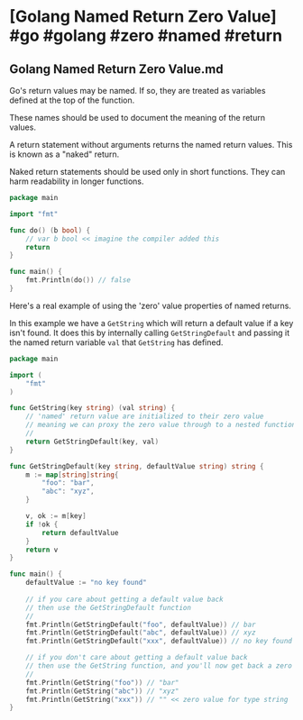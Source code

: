 # [Golang Named Return Zero Value] #go #golang #zero #named #return

## Golang Named Return Zero Value.md

Go's return values may be named. If so, they are treated as variables defined at the top of the function.

These names should be used to document the meaning of the return values.

A return statement without arguments returns the named return values. This is known as a "naked" return.

Naked return statements should be used only in short functions. They can harm readability in longer functions.

```go
package main

import "fmt"

func do() (b bool) {
    // var b bool << imagine the compiler added this
	return
}

func main() {
	fmt.Println(do()) // false
}
```

Here's a real example of using the 'zero' value properties of named returns.

In this example we have a `GetString` which will return a default value if a key isn't found. It does this by internally calling `GetStringDefault` and passing it the named return variable `val` that `GetString` has defined.

```go
package main

import (
	"fmt"
)

func GetString(key string) (val string) {
	// 'named' return value are initialized to their zero value
	// meaning we can proxy the zero value through to a nested function
	//
	return GetStringDefault(key, val)
}

func GetStringDefault(key string, defaultValue string) string {
	m := map[string]string{
		"foo": "bar",
		"abc": "xyz",
	}

	v, ok := m[key]
	if !ok {
		return defaultValue
	}
	return v
}

func main() {
	defaultValue := "no key found"
	
	// if you care about getting a default value back
	// then use the GetStringDefault function
	//
	fmt.Println(GetStringDefault("foo", defaultValue)) // bar
	fmt.Println(GetStringDefault("abc", defaultValue)) // xyz
	fmt.Println(GetStringDefault("xxx", defaultValue)) // no key found

	// if you don't care about getting a default value back
	// then use the GetString function, and you'll now get back a zero value
	//
	fmt.Println(GetString("foo")) // "bar"
	fmt.Println(GetString("abc")) // "xyz"
	fmt.Println(GetString("xxx")) // "" << zero value for type string
}
```

